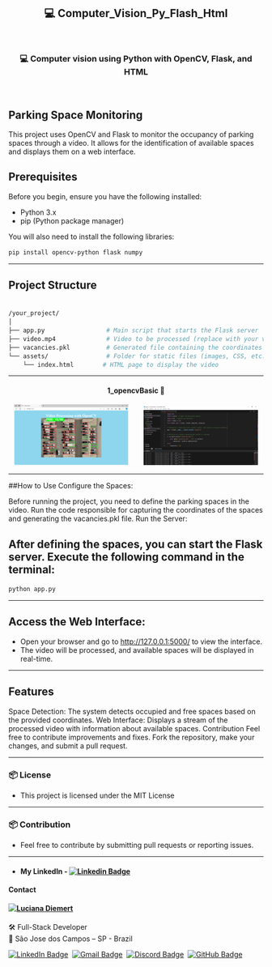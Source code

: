 <h2 align="center"> 💻 Computer_Vision_Py_Flash_Html </h2>
<br>

<h3 align="center"> 💻 Computer vision using Python with OpenCV, Flask, and HTML </h3>
<br>


## Parking Space Monitoring

This project uses OpenCV and Flask to monitor the occupancy of parking spaces through a video. It allows for the identification of available spaces and displays them on a web interface.

## Prerequisites

Before you begin, ensure you have the following installed:

- Python 3.x
- pip (Python package manager)

You will also need to install the following libraries:

```bash
pip install opencv-python flask numpy

```


---

## Project Structure

```bash

/your_project/
│
├── app.py                 # Main script that starts the Flask server
├── video.mp4              # Video to be processed (replace with your video)
├── vacancies.pkl          # Generated file containing the coordinates of the parking spaces
└── assets/                # Folder for static files (images, CSS, etc.)
    └── index.html        # HTML page to display the video

```

---

<h4 align="center">1_opencvBasic 🚀</h4>

<div align="center">
    <img src="img_proj/pag_web.png" style="width: 45%; margin-right: 5%;" alt="01 pag_web.png">
    <img src="img_proj/project_structure.png" style="width: 45%;" alt="01 - img piramed">
</div>

---

##How to Use
Configure the Spaces:

Before running the project, you need to define the parking spaces in the video.
Run the code responsible for capturing the coordinates of the spaces and generating the vacancies.pkl file.
Run the Server:

## After defining the spaces, you can start the Flask server. Execute the following command in the terminal:

```bash
python app.py
```

---

## Access the Web Interface:

- Open your browser and go to http://127.0.0.1:5000/ to view the interface.
- The video will be processed, and available spaces will be displayed in real-time.
---

## Features
Space Detection: The system detects occupied and free spaces based on the provided coordinates.
Web Interface: Displays a stream of the processed video with information about available spaces.
Contribution
Feel free to contribute improvements and fixes. Fork the repository, make your changes, and submit a pull request.

---

### 📦 License

 - This project is licensed under the MIT License

---

### 📦 Contribution

 - Feel free to contribute by submitting pull requests or reporting issues.

---

- #### My LinkedIn - [![Linkedin Badge](https://img.shields.io/badge/-LucianaDiemert-blue?style=flat-square&logo=Linkedin&logoColor=white&link=https://www.linkedin.com/in/lucianadiemert/)](https://www.linkedin.com/in/lucianadiemert/)

#### Contact

<img align="left" src="https://www.github.com/ludiemert.png?size=150">

#### [**Luciana Diemert**](https://github.com/ludiemert)

🛠 Full-Stack Developer <br>
📍 São Jose dos Campos – SP - Brazil

<a href="https://www.linkedin.com/in/lucianadiemert" target="_blank"><img src="https://img.shields.io/badge/LinkedIn-0077B5?style=flat&logo=linkedin&logoColor=white" alt="LinkedIn Badge" height="25"></a>&nbsp;
<a href="mailto:lucianadiemert@gmail.com" target="_blank"><img src="https://img.shields.io/badge/Gmail-D14836?style=flat&logo=gmail&logoColor=white" alt="Gmail Badge" height="25"></a>&nbsp;
<a href="#"><img src="https://img.shields.io/badge/Discord-%237289DA.svg?logo=discord&logoColor=white" title="LuDiem#0654" alt="Discord Badge" height="25"></a>&nbsp;
<a href="https://www.github.com/ludiemert" target="_blank"><img src="https://img.shields.io/badge/GitHub-100000?style=flat&logo=github&logoColor=white" alt="GitHub Badge" height="25"></a>&nbsp;

<br clear="left"/>



